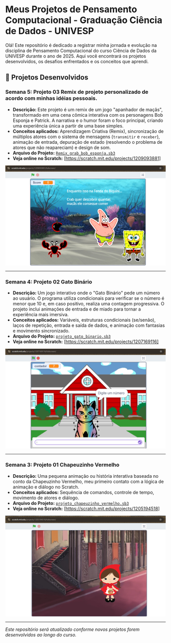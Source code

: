 # Meus Projetos de Pensamento Computacional - Graduação Ciência de Dados - UNIVESP

Olá! Este repositório é dedicado a registrar minha jornada e evolução na disciplina de Pensamento Computacional do curso Ciência de Dados da UNIVESP durante o ano de 2025. Aqui você encontrará os projetos desenvolvidos, os desafios enfrentados e os conceitos que aprendi.

## 🚀 Projetos Desenvolvidos

### Semana 5: Projeto 03 Remix de projeto personalizado de acordo com minhas idéias pessoais.
* **Descrição:** Este projeto é um remix de um jogo "apanhador de maçãs", transformado em uma cena cômica interativa com os personagens Bob Esponja e Patrick. A narrativa e o humor foram o foco principal, criando uma experiência única a partir de uma base simples.
* **Conceitos aplicados:** Aprendizagem Criativa (Remix), sincronização de múltiplos atores com o sistema de mensagens (`transmitir` e `receber`), animação de entrada, depuração de estado (resolvendo o problema de atores que não reapareciam) e design de som.
* **Arquivo do Projeto:** [`Remix_grab_bob_esponja.sb3`](./Semana_05_03_GrabBob_esponja/Remix_grab_bob_esponja.sb3)
* **Veja online no Scratch:** [https://scratch.mit.edu/projects/1209093881]

![Prévia do Projeto da Semana 5](./Semana_05_03_GrabBob_esponja/crabBobesponja.png)

---

### Semana 4: Projeto 02 Gato Binário
* **Descrição:** Um jogo interativo onde o "Gato Binário" pede um número ao usuário. O programa utiliza condicionais para verificar se o número é menor que 10 e, em caso positivo, realiza uma contagem progressiva. O projeto inclui animações de entrada e de miado para tornar a experiência mais imersiva.
* **Conceitos aplicados:** Variáveis, estruturas condicionais (se/senão), laços de repetição, entrada e saída de dados, e animação com fantasias e movimento sincronizado.
* **Arquivo do Projeto:** [`projeto_gato_binario.sb3`](./Semana_04_02_GatoBinario/projeto_gato_binario.sb3)
* **Veja online no Scratch:** [https://scratch.mit.edu/projects/1207169116]

![Prévia do Projeto Gato Binário](./Semana_04_02_GatoBinario/gatobinario.png)

---

### Semana 3: Projeto 01 Chapeuzinho Vermelho
* **Descrição:** Uma pequena animação ou história interativa baseada no conto da Chapeuzinho Vermelho, meu primeiro contato com a lógica de animação e diálogo no Scratch.
* **Conceitos aplicados:** Sequência de comandos, controle de tempo, movimento de atores e diálogo.
* **Arquivo do Projeto:** [`projeto_chapeuzinho_vermelho.sb3`](./Semana_03_01_Chapeuzinho/projeto_chapeuzinho_vermelho.sb3)
* **Veja online no Scratch:** [https://scratch.mit.edu/projects/1205194518]

![Prévia do Projeto Chapeuzinho Vermelho](./Semana_03_01_Chapeuzinho/chapeuzinho.png)

---
*Este repositório será atualizado conforme novos projetos forem desenvolvidos ao longo do curso.*
